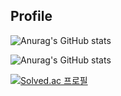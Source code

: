 ## Profile

![Anurag's GitHub stats](https://github-readme-stats.vercel.app/api?username=ind2x&show_icons=true&theme=tokyonight)

![Anurag's GitHub stats](https://github-readme-stats.vercel.app/api?username=ind2x&show_icons=true&theme=tokyonight)

[![Solved.ac 프로필](http://mazassumnida.wtf/api/v2/generate_badge?boj=nsxz1359)](https://solved.ac/nsxz1359)
